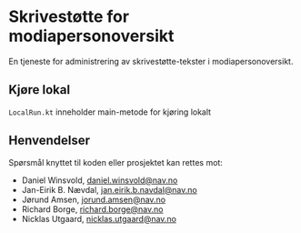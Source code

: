 # Skrivestøtte for modiapersonoversikt
En tjeneste for administrering av skrivestøtte-tekster i modiapersonoversikt.

## Kjøre lokal
`LocalRun.kt` inneholder main-metode for kjøring lokalt

## Henvendelser
Spørsmål knyttet til koden eller prosjektet kan rettes mot:

-   Daniel Winsvold, daniel.winsvold@nav.no
-   Jan-Eirik B. Nævdal, jan.eirik.b.navdal@nav.no
-   Jørund Amsen, jorund.amsen@nav.no
-   Richard Borge, richard.borge@nav.no
-   Nicklas Utgaard, nicklas.utgaard@nav.no
